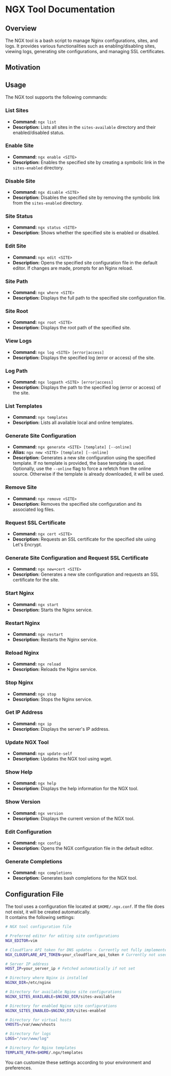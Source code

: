 # NGX Tool Documentation

## Overview
The NGX tool is a bash script to manage Nginx configurations, sites, and logs. It provides various functionalities such as enabling/disabling sites, viewing logs, generating site configurations, and managing SSL certificates.

## Motivation

## Usage
The NGX tool supports the following commands:

### List Sites
- **Command:** `ngx list`
- **Description:** Lists all sites in the `sites-available` directory and their enabled/disabled status.

### Enable Site
- **Command:** `ngx enable <SITE>`
- **Description:** Enables the specified site by creating a symbolic link in the `sites-enabled` directory.

### Disable Site
- **Command:** `ngx disable <SITE>`
- **Description:** Disables the specified site by removing the symbolic link from the `sites-enabled` directory.

### Site Status
- **Command:** `ngx status <SITE>`
- **Description:** Shows whether the specified site is enabled or disabled.

### Edit Site
- **Command:** `ngx edit <SITE>`
- **Description:** Opens the specified site configuration file in the default editor. If changes are made, prompts for an Nginx reload.

### Site Path
- **Command:** `ngx where <SITE>`
- **Description:** Displays the full path to the specified site configuration file.

### Site Root
- **Command:** `ngx root <SITE>`
- **Description:** Displays the root path of the specified site.

### View Logs
- **Command:** `ngx log <SITE> [error|access]`
- **Description:** Displays the specified log (error or access) of the site.

### Log Path
- **Command:** `ngx logpath <SITE> [error|access]`
- **Description:** Displays the path to the specified log (error or access) of the site.

### List Templates
- **Command:** `ngx templates`
- **Description:** Lists all available local and online templates.

### Generate Site Configuration
- **Command:** `ngx generate <SITE> [template] [--online]`
- **Alias:** `ngx new <SITE> [template] [--online]`
- **Description:** Generates a new site configuration using the specified template. If no template is provided, the base template is used. Optionally, use the `--online` flag to force a refetch from the online source. Otherwise if the template is already downloaded, it will be used.

### Remove Site
- **Command:** `ngx remove <SITE>`
- **Description:** Removes the specified site configuration and its associated log files.

### Request SSL Certificate
- **Command:** `ngx cert <SITE>`
- **Description:** Requests an SSL certificate for the specified site using Let's Encrypt.

### Generate Site Configuration and Request SSL Certificate
- **Command:** `ngx new+cert <SITE>`
- **Description:** Generates a new site configuration and requests an SSL certificate for the site.

### Start Nginx
- **Command:** `ngx start`
- **Description:** Starts the Nginx service.

### Restart Nginx
- **Command:** `ngx restart`
- **Description:** Restarts the Nginx service.

### Reload Nginx
- **Command:** `ngx reload`
- **Description:** Reloads the Nginx service.

### Stop Nginx
- **Command:** `ngx stop`
- **Description:** Stops the Nginx service.

### Get IP Address
- **Command:** `ngx ip`
- **Description:** Displays the server's IP address.

### Update NGX Tool
- **Command:** `ngx update-self`
- **Description:** Updates the NGX tool using wget.

### Show Help
- **Command:** `ngx help`
- **Description:** Displays the help information for the NGX tool.

### Show Version
- **Command:** `ngx version`
- **Description:** Displays the current version of the NGX tool.

### Edit Configuration
- **Command:** `ngx config`
- **Description:** Opens the NGX configuration file in the default editor.

### Generate Completions
- **Command:** `ngx completions`
- **Description:** Generates bash completions for the NGX tool.

## Configuration File
The tool uses a configuration file located at `$HOME/.ngx.conf`. If the file does not exist, it will be created automatically.  
It contains the following settings:

```bash
# NGX tool configuration file

# Preferred editor for editing site configurations
NGX_EDITOR=vim

# Cloudflare API token for DNS updates - Currently not fully implemented
NGX_CLOUDFLARE_API_TOKEN=your_cloudflare_api_token # Currently not used

# Server IP address
HOST_IP=your_server_ip # Fetched automatically if not set

# Directory where Nginx is installed
NGINX_DIR=/etc/nginx

# Directory for available Nginx site configurations
NGINX_SITES_AVAILABLE=$NGINX_DIR/sites-available

# Directory for enabled Nginx site configurations
NGINX_SITES_ENABLED=$NGINX_DIR/sites-enabled

# Directory for virtual hosts
VHOSTS=/var/www/vhosts

# Directory for logs
LOGS="/var/www/log"

# Directory for Nginx templates
TEMPLATE_PATH=$HOME/.ngx/templates
```

You can customize these settings according to your environment and preferences.
